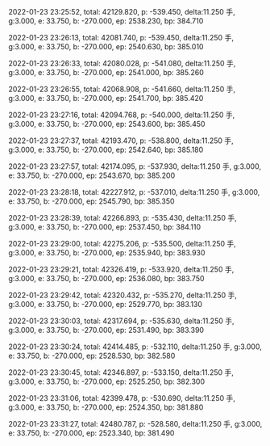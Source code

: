 2022-01-23 23:25:52, total: 42129.820, p: -539.450, delta:11.250 手, g:3.000, e: 33.750, b: -270.000, ep: 2538.230, bp: 384.710

2022-01-23 23:26:13, total: 42081.740, p: -539.450, delta:11.250 手, g:3.000, e: 33.750, b: -270.000, ep: 2540.630, bp: 385.010

2022-01-23 23:26:33, total: 42080.028, p: -541.080, delta:11.250 手, g:3.000, e: 33.750, b: -270.000, ep: 2541.000, bp: 385.260

2022-01-23 23:26:55, total: 42068.908, p: -541.660, delta:11.250 手, g:3.000, e: 33.750, b: -270.000, ep: 2541.700, bp: 385.420

2022-01-23 23:27:16, total: 42094.768, p: -540.000, delta:11.250 手, g:3.000, e: 33.750, b: -270.000, ep: 2543.600, bp: 385.450

2022-01-23 23:27:37, total: 42193.470, p: -538.800, delta:11.250 手, g:3.000, e: 33.750, b: -270.000, ep: 2542.640, bp: 385.180

2022-01-23 23:27:57, total: 42174.095, p: -537.930, delta:11.250 手, g:3.000, e: 33.750, b: -270.000, ep: 2543.670, bp: 385.200

2022-01-23 23:28:18, total: 42227.912, p: -537.010, delta:11.250 手, g:3.000, e: 33.750, b: -270.000, ep: 2545.790, bp: 385.350

2022-01-23 23:28:39, total: 42266.893, p: -535.430, delta:11.250 手, g:3.000, e: 33.750, b: -270.000, ep: 2537.450, bp: 384.110

2022-01-23 23:29:00, total: 42275.206, p: -535.500, delta:11.250 手, g:3.000, e: 33.750, b: -270.000, ep: 2535.940, bp: 383.930

2022-01-23 23:29:21, total: 42326.419, p: -533.920, delta:11.250 手, g:3.000, e: 33.750, b: -270.000, ep: 2536.080, bp: 383.750

2022-01-23 23:29:42, total: 42320.432, p: -535.270, delta:11.250 手, g:3.000, e: 33.750, b: -270.000, ep: 2529.770, bp: 383.130

2022-01-23 23:30:03, total: 42317.694, p: -535.630, delta:11.250 手, g:3.000, e: 33.750, b: -270.000, ep: 2531.490, bp: 383.390

2022-01-23 23:30:24, total: 42414.485, p: -532.110, delta:11.250 手, g:3.000, e: 33.750, b: -270.000, ep: 2528.530, bp: 382.580

2022-01-23 23:30:45, total: 42346.897, p: -533.150, delta:11.250 手, g:3.000, e: 33.750, b: -270.000, ep: 2525.250, bp: 382.300

2022-01-23 23:31:06, total: 42399.478, p: -530.690, delta:11.250 手, g:3.000, e: 33.750, b: -270.000, ep: 2524.350, bp: 381.880

2022-01-23 23:31:27, total: 42480.787, p: -528.580, delta:11.250 手, g:3.000, e: 33.750, b: -270.000, ep: 2523.340, bp: 381.490